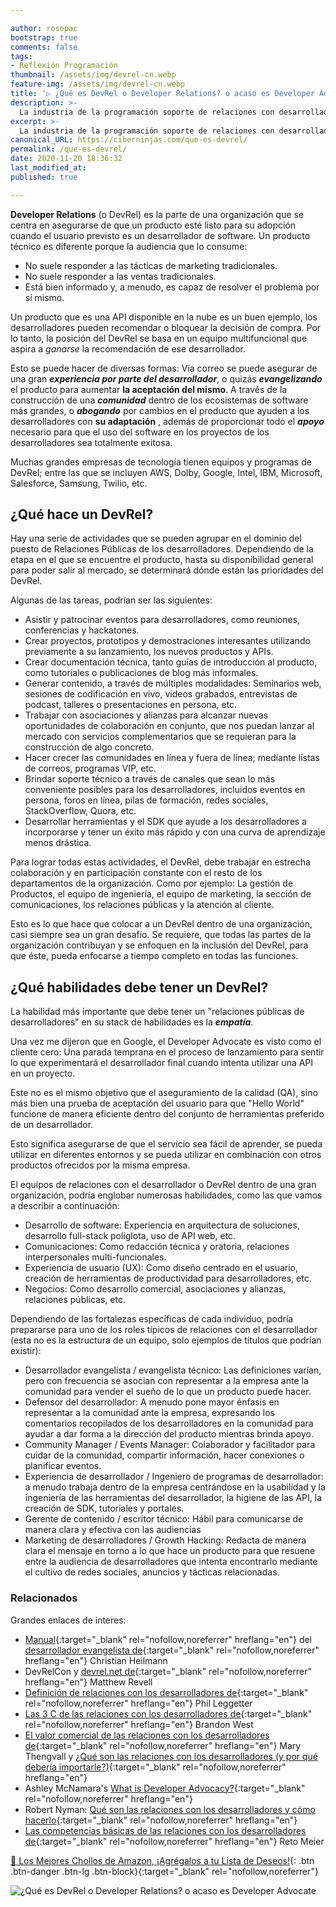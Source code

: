 ```yaml
---

author: rosepac
bootstrap: true
comments: false
tags:
- Reflexión Programación
thumbnail: /assets/img/devrel-cn.webp
feature-img: /assets/img/devrel-cn.webp
title: '▷ ¿Qué es DevRel o Developer Relations? o acaso es Developer Advocate'
description: >-
  La industria de la programación soporte de relaciones con desarrolladores se está dando cuenta de un mundo en el que los desarrolladores pueden tener una mejor experiencia de desarrollo, apoyando todas las relaciones con los desarrolladores.
excerpt: >-
  La industria de la programación soporte de relaciones con desarrolladores se está dando cuenta de un mundo en el que los desarrolladores pueden tener una mejor experiencia de desarrollo, apoyando todas las relaciones con los desarrolladores.
canonical_URL: https://ciberninjas.com/que-es-devrel/
permalink: /que-es-devrel/
date: 2020-11-20 18:36:32
last_modified_at: 
published: true

---
```


**Developer Relations** (o DevRel) es la parte de una organización que se centra en asegurarse de que un producto esté listo para su adopción cuando el usuario previsto es un desarrollador de software. Un producto técnico es diferente porque la audiencia que lo consume:

- No suele responder a las tácticas de marketing tradicionales.
- No suele responder a las ventas tradicionales.
- Está bien informado y, a menudo, es capaz de resolver el problema por sí mismo.

Un producto que es una API disponible en la nube es un buen ejemplo, los desarrolladores pueden recomendar o bloquear la decisión de compra. Por lo tanto, la posición del DevRel se basa en un equipo multifuncional que aspira a *ganarse* la recomendación de ese desarrollador.

Esto se puede hacer de diversas formas: Vía correo se puede asegurar de una gran ***experiencia por parte del desarrollador***, o quizás ***evangelizando*** el producto para aumentar **la aceptación del mismo**. A través de la construcción de una ***comunidad*** dentro de los ecosistemas de software más grandes, o ***abogando*** por cambios en el producto que ayuden a los desarrolladores con **su adaptación** , además de proporcionar todo el ***apoyo*** necesario para que el uso del software en los proyectos de los desarrolladores sea totalmente exitosa.

Muchas grandes empresas de tecnología tienen equipos y programas de DevRel; entre las que se incluyen AWS, Dolby, Google, Intel, IBM, Microsoft, Salesforce, Samsung, Twilio, etc.

## **¿Qué hace un DevRel?**

Hay una serie de actividades que se pueden agrupar en el dominio del puesto de Relaciones Públicas de los desarrolladores. Dependiendo de la etapa en el que se encuentre el producto, hasta su disponibilidad general para poder salir al mercado, se determinará dónde están las prioridades del DevRel.

Algunas de las tareas, podrían ser las siguientes:

- Asistir y patrocinar eventos para desarrolladores, como reuniones, conferencias y hackatones.
- Crear proyectos, prototipos y demostraciones interesantes utilizando previamente a su lanzamiento, los nuevos productos y APIs.
- Crear documentación técnica, tanto guías de introducción al producto, como tutoriales o publicaciones de blog más informales.
- Generar contenido, a través de múltiples modalidades: Seminarios web, sesiones de codificación en vivo, videos grabados, entrevistas de podcast, talleres o presentaciones en persona, etc.
- Trabajar con asociaciones y alianzas para alcanzar nuevas oportunidades de colaboración en conjunto, que nos puedan lanzar al mercado con servicios complementarios que se requieran para la construcción de algo concreto.
- Hacer crecer las comunidades en línea y fuera de línea; mediante listas de correos, programas VIP, etc.
- Brindar soporte técnico a través de canales que sean lo más conveniente posibles para los desarrolladores, incluidos eventos en persona, foros en línea, pilas de formación, redes sociales, StackOverflow, Quora, etc.
- Desarrollar herramientas y el SDK que ayude a los desarrolladores a incorporarse y tener un éxito más rápido y con una curva de aprendizaje menos drástica.

Para lograr todas estas actividades, el DevRel, debe trabajar en estrecha colaboración y en participación constante con el resto de los departamentos de la organización. Como por ejemplo: La gestión de Productos, el equipo de ingeniería, el equipo de marketing, la sección de comunicaciones, los relaciones públicas y la atención al cliente.

Esto es lo que hace que colocar a un DevRel dentro de una organización, casi siempre sea un gran desafío. Se requiere, que todas las partes de la organización contribuyan y se enfoquen en la inclusión del DevRel, para que éste, pueda enfocarse a tiempo completo en todas las funciones.

## **¿Qué habilidades debe tener un DevRel?**

La habilidad más importante que debe tener un "relaciones públicas de desarrolladores" en su stack de habilidades es la ***empatía***.

Una vez me dijeron que en Google, el Developer Advocate es visto como el cliente cero: Una parada temprana en el proceso de lanzamiento para sentir lo que experimentará el desarrollador final cuando intenta utilizar una API en un proyecto.

Este no es el mismo objetivo que el aseguramiento de la calidad (QA), sino más bien una prueba de aceptación del usuario para que "Hello World" funcione de manera eficiente dentro del conjunto de herramientas preferido de un desarrollador.

Esto significa asegurarse de que el servicio sea fácil de aprender, se pueda utilizar en diferentes entornos y se pueda utilizar en combinación con otros productos ofrecidos por la misma empresa.

El equipos de relaciones con el desarrollador o DevRel dentro de una gran organización, podría englobar numerosas habilidades, como las que vamos a describir a continuación:

- Desarrollo de software: Experiencia en arquitectura de soluciones, desarrollo full-stack políglota, uso de API web, etc.
- Comunicaciones: Como redacción técnica y oratoria, relaciones interpersonales multi-funcionales.
- Experiencia de usuario (UX): Como diseño centrado en el usuario, creación de herramientas de productividad para desarrolladores, etc.
- Negocios: Como desarrollo comercial, asociaciones y alianzas, relaciones públicas, etc.

Dependiendo de las fortalezas específicas de cada individuo, podría prepararse para uno de los roles típicos de relaciones con el desarrollador (esta no es la estructura de un equipo, solo ejemplos de títulos que podrían existir):

- Desarrollador evangelista / evangelista técnico: Las definiciones varían, pero con frecuencia se asocian con representar a la empresa ante la comunidad para vender el sueño de lo que un producto puede hacer.
- Defensor del desarrollador: A menudo pone mayor énfasis en representar a la comunidad ante la empresa, expresando los comentarios recopilados de los desarrolladores en la comunidad para ayudar a dar forma a la dirección del producto mientras brinda apoyo.
- Community Manager / Events Manager: Colaborador y facilitador para cuidar de la comunidad, compartir información, hacer conexiones o planificar eventos.
- Experiencia de desarrollador / Ingeniero de programas de desarrollador: a menudo trabaja dentro de la empresa centrándose en la usabilidad y la ingeniería de las herramientas del desarrollador, la higiene de las API, la creación de SDK, tutoriales y portales.
- Gerente de contenido / escritor técnico: Hábil para comunicarse de manera clara y efectiva con las audiencias
- Marketing de desarrolladores / Growth Hacking: Redacta de manera clara el mensaje en torno a lo que hace un producto para que resuene entre la audiencia de desarrolladores que intenta encontrarlo mediante el cultivo de redes sociales, anuncios y tácticas relacionadas.

### **Relacionados** <!-- omit in toc -->

Grandes enlaces de interes:

- [Manual](http://developer-evangelism.com/){:target="_blank" rel="nofollow,noreferrer" hreflang="en"} del [desarrollador evangelista de](http://developer-evangelism.com/){:target="_blank" rel="nofollow,noreferrer" hreflang="en"} Christian Heilmann
- DevRelCon y [devrel.net de](https://devrel.net/){:target="_blank" rel="nofollow,noreferrer" hreflang="en"} Matthew Revell
- [Definición de relaciones con los desarrolladores de](https://www.leggetter.co.uk/2016/02/03/defining-developer-relations.html){:target="_blank" rel="nofollow,noreferrer" hreflang="en"} Phil Leggetter
- [Las 3 C de las relaciones con los desarrolladores de](https://sendgrid.com/blog/3-cs-developer-relations/){:target="_blank" rel="nofollow,noreferrer" hreflang="en"} Brandon West
- [El valor comercial de las relaciones con los desarrolladores de](https://www.amazon.com/Business-Value-Developer-Relations-Communities/dp/1484237471/ref=as_li_ss_tl?ie=UTF8&linkCode=sl1&tag=persea-20&linkId=e4a6e9164220ac63f4f807643935dd27){:target="_blank" rel="nofollow,noreferrer" hreflang="en"} Mary Thengvall y [¿Qué son las relaciones con los desarrolladores (y por qué debería importarle?)](https://www.marythengvall.com/blog/2019/5/22/what-is-developer-relations-and-why-should-you-care){:target="_blank" rel="nofollow,noreferrer" hreflang="en"}
- Ashley McNamara's [What is Developer Advocacy?](https://medium.com/@ashleymcnamara/what-is-developer-advocacy-3a92442b627c){:target="_blank" rel="nofollow,noreferrer" hreflang="en"}
- Robert Nyman: [Qué son las relaciones con los desarrolladores y cómo hacerlo](https://dzone.com/articles/what-is-developer-relations-and-how-to-do-it){:target="_blank" rel="nofollow,noreferrer" hreflang="en"}
- [Las competencias básicas de las relaciones con los desarrolladores de](https://medium.com/google-developers/the-core-competencies-of-developer-relations-f3e1c04c0f5b){:target="_blank" rel="nofollow,noreferrer" hreflang="en"} Reto Meier

[🛒 Los Mejores Chollos de Amazon, ¡Agrégalos a tu Lista de Deseos!](/amazon/ "Los Mejores Chollos de Amazon, Ofertas Flash, Black Monday y Amazon Prime Day"){: .btn .btn-danger .btn-lg .btn-block}{:target="_blank" rel="nofollow,noreferrer"}

![¿Qué es DevRel o Developer Relations? o acaso es Developer Advocate](/assets/img/devrel-cn.webp)